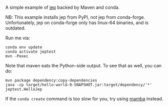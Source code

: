 A simple example of [jep](https://github.com/ninia/jep) backed by Maven and conda.

NB: This example installs jep from PyPI, not jep from conda-forge. Unfortunately,
jep on conda-forge only has linux-64 binaries, and is outdated.

Run me via:

```
conda env update
conda activate jeptest
mvn -Pexec
```

Note that maven eats the Python-side output. To see that as well, you can do:
```
mvn package dependency:copy-dependencies
java -cp target/hello-world-0-SNAPSHOT.jar:target/dependency/'*' jeptest.HelloJep
```

If the `conda create` command is too slow for you, try using
[mamba](https://github.com/mamba-org/mamba#readme) instead.
